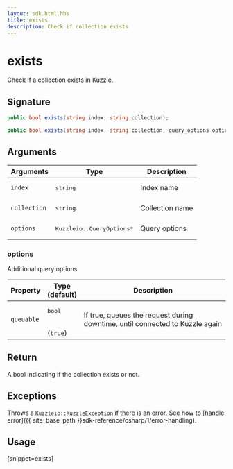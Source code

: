 ```yaml
---
layout: sdk.html.hbs
title: exists
description: Check if collection exists
---
```


# exists

Check if a collection exists in Kuzzle.

## Signature

```csharp
public bool exists(string index, string collection);

public bool exists(string index, string collection, query_options options);

```

## Arguments

| Arguments    | Type    | Description |
|--------------|---------|-------------|
| `index` | <pre>string</pre> | Index name    | 
| `collection` | <pre>string</pre> | Collection name    |
| `options` | <pre>Kuzzleio::QueryOptions\*</pre> | Query options    | 

### options

Additional query options

| Property     | Type<br/>(default)    | Description        |
| ---------- | ------- | --------------------------------- | 
| `queuable` | <pre>bool</pre><br/>(`true`) | If true, queues the request during downtime, until connected to Kuzzle again |

## Return

A bool indicating if the collection exists or not.

## Exceptions

Throws a `Kuzzleio::KuzzleException` if there is an error. See how to [handle error]({{ site_base_path }}sdk-reference/csharp/1/error-handling).

## Usage

[snippet=exists]
